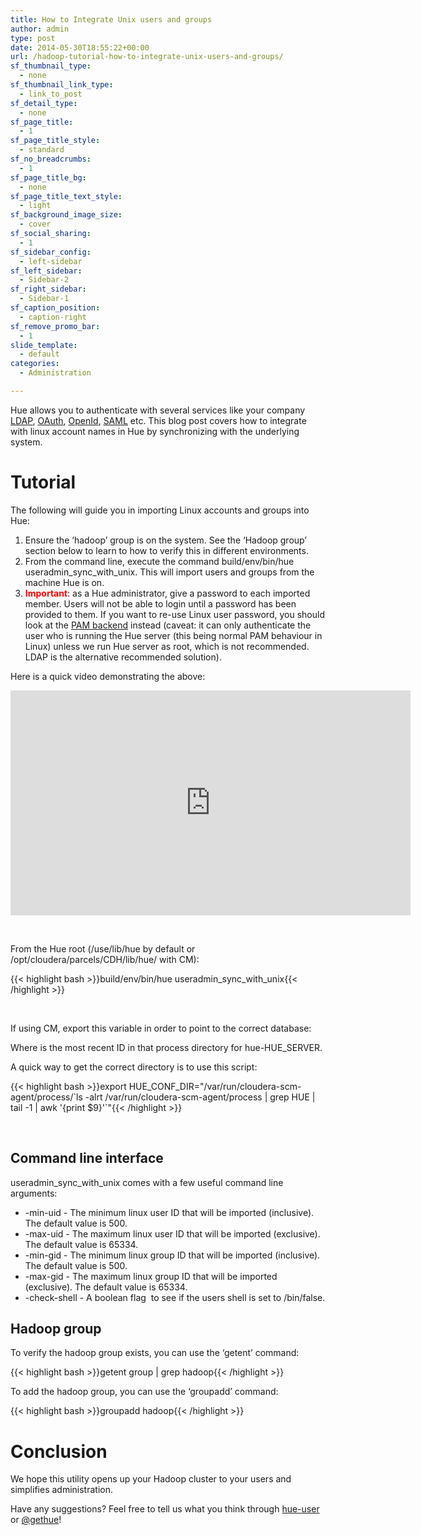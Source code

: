 ```yaml
---
title: How to Integrate Unix users and groups
author: admin
type: post
date: 2014-05-30T18:55:22+00:00
url: /hadoop-tutorial-how-to-integrate-unix-users-and-groups/
sf_thumbnail_type:
  - none
sf_thumbnail_link_type:
  - link_to_post
sf_detail_type:
  - none
sf_page_title:
  - 1
sf_page_title_style:
  - standard
sf_no_breadcrumbs:
  - 1
sf_page_title_bg:
  - none
sf_page_title_text_style:
  - light
sf_background_image_size:
  - cover
sf_social_sharing:
  - 1
sf_sidebar_config:
  - left-sidebar
sf_left_sidebar:
  - Sidebar-2
sf_right_sidebar:
  - Sidebar-1
sf_caption_position:
  - caption-right
sf_remove_promo_bar:
  - 1
slide_template:
  - default
categories:
  - Administration

---
```

Hue allows you to authenticate with several services like your company [LDAP][1], [OAuth][2], [OpenId][3], [SAML][4] etc. This blog post covers how to integrate with linux account names in Hue by synchronizing with the underlying system.

# Tutorial

The following will guide you in importing Linux accounts and groups into Hue:

  1. Ensure the ‘hadoop’ group is on the system. See the ‘Hadoop group’ section below to learn to how to verify this in different environments.
  2. From the command line, execute the command build/env/bin/hue useradmin_sync_with_unix. This will import users and groups from the machine Hue is on.
  3. <span style="color: #ff0000;"><b>Important</b></span>: as a Hue administrator, give a password to each imported member. Users will not be able to login until a password has been provided to them. If you want to re-use Linux user password, you should look at the [PAM backend][5] instead (caveat: it can only authenticate the user who is running the Hue server (this being normal PAM behaviour in Linux) unless we run Hue server as root, which is not recommended. LDAP is the alternative recommended solution).

Here is a quick video demonstrating the above:

<iframe src="https://player.vimeo.com/video/95543156?dnt=1&app_id=122963" width="640" height="360" frameborder="0" title="Hadoop Tutorial: Unix accounts in Hue" allow="autoplay; fullscreen" allowfullscreen></iframe>

&nbsp;

From the Hue root (/use/lib/hue by default or /opt/cloudera/parcels/CDH/lib/hue/ with CM):

{{< highlight bash >}}build/env/bin/hue useradmin_sync_with_unix{{< /highlight >}}

&nbsp;

If using CM, export this variable in order to point to the correct database:

Where <id> is the most recent ID in that process directory for hue-HUE_SERVER.

A quick way to get the correct directory is to use this script:

{{< highlight bash >}}export HUE_CONF_DIR="/var/run/cloudera-scm-agent/process/\`ls -alrt /var/run/cloudera-scm-agent/process | grep HUE | tail -1 | awk '{print $9}'\`"{{< /highlight >}}

&nbsp;

## Command line interface

useradmin_sync_with_unix comes with a few useful command line arguments:

  * -min-uid - The minimum linux user ID that will be imported (inclusive). The default value is 500.
  * -max-uid - The maximum linux user ID that will be imported (exclusive). The default value is 65334.
  * -min-gid - The minimum linux group ID that will be imported (inclusive). The default value is 500.
  * -max-gid - The maximum linux group ID that will be imported (exclusive). The default value is 65334.
  * -check-shell - A boolean flag  to see if the users shell is set to /bin/false.

## Hadoop group

To verify the hadoop group exists, you can use the ‘getent’ command:

{{< highlight bash >}}getent group | grep hadoop{{< /highlight >}}

To add the hadoop group, you can use the ‘groupadd’ command:

{{< highlight bash >}}groupadd hadoop{{< /highlight >}}

#

# Conclusion

We hope this utility opens up your Hadoop cluster to your users and simplifies administration.

Have any suggestions? Feel free to tell us what you think through [hue-user][6] or [@gethue][7]!

 [1]: https://gethue.com/making-hadoop-accessible-to-your-employees-with-ldap/
 [2]: https://github.com/cloudera/hue/blob/master/desktop/conf.dist/hue.ini#L433
 [3]: https://github.com/cloudera/hue/blob/master/desktop/conf.dist/hue.ini#L414
 [4]: https://gethue.com/sso-with-hue-new-saml-backend/
 [5]: https://github.com/cloudera/hue/blob/master/desktop/conf.dist/hue.ini#L134
 [6]: https://groups.google.com/a/cloudera.org/forum/?fromgroups#!forum/hue-user
 [7]: https://twitter.com/gethue
